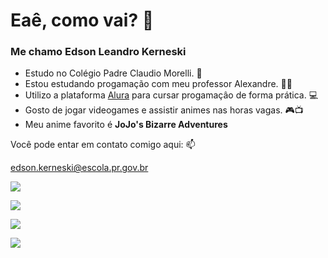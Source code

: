 # Eaê, como vai? 👋

### Me chamo Edson Leandro Kerneski

- Estudo no Colégio Padre Claudio Morelli. 🏫
- Estou estudando progamação com meu professor Alexandre. 👨‍🏫
- Utilizo a plataforma [Alura](https://www.Alura.com.br) para cursar progamaçâo de forma prática. 💻 
- Gosto de jogar videogames e assistir animes nas horas vagas. 🎮📺
- Meu anime favorito é **JoJo's Bizarre Adventures**


Você pode entar em contato comigo aqui: 📫

edson.kerneski@escola.pr.gov.br


![](https://media1.tenor.com/m/R_NQbI9vk1UAAAAC/dio-the-world.gif)

![](https://media1.tenor.com/m/BaJRrw7JCT0AAAAC/killer-queen-bites-the-dust.gif)

![](https://media1.tenor.com/m/NXc3fvu-2DsAAAAd/jo-jos-bizarre-adventure-golden-wind.gif)

![](https://media1.tenor.com/m/IPpXGPeQ8JIAAAAd/pucci-made-in-heaven.gif)
